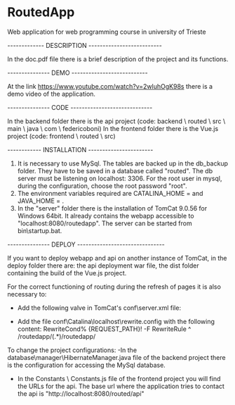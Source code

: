 # RoutedApp
Web application for web programming course in university of Trieste

------------- DESCRIPTION --------------------------

In the doc.pdf file there is a brief description of the project and its functions.

--------------- DEMO ---------------------------

At the link https://www.youtube.com/watch?v=2wluhOgK98s there is a demo video of the application.

--------------- CODE -----------------------------

In the backend folder there is the api project (code: backend \ routed \ src \ main \ java \ com \ federicoboni)
In the frontend folder there is the Vue.js project (code: frontend \ routed \ src)


------------ INSTALLATION -----------------------

1. It is necessary to use MySql. The tables are backed up in the db_backup folder. They have to be saved in a database called "routed".
   The db server must be listening on localhost: 3306. For the root user in mysql, during the configuration, choose the root password "root".
2. The environment variables required are CATALINA_HOME = <tomcat installation path> and JAVA_HOME = <jdk installation path>.
3. In the "server" folder there is the installation of TomCat 9.0.56 for Windows 64bit. It already contains the webapp
   accessible to "localhost:8080/routedapp". The server can be started from bin\startup.bat.




--------------- DEPLOY -------------------------------

If you want to deploy webapp and api on another instance of TomCat, in the deploy folder there are:
the api deployment war file, the dist folder containing the build of the Vue.js project.

For the correct functioning of routing during the refresh of pages it is also necessary to:

- Add the following valve in TomCat's conf\server.xml file:
 <Host> <Valve className = "org.apache.catalina.valves.rewrite.RewriteValve" /> </Host>

- Add the file conf\Catalina\localhost\rewrite.config with the following content:
RewriteCond% {REQUEST_PATH}! -F
RewriteRule ^ /routedapp/(.*)/routedapp/


To change the project configurations:
-In the database\manager\HibernateManager.java file of the backend project there is the configuration for accessing the MySql database.
- In the Constants \ Constants.js file of the frontend project you will find the URLs for the api. The base url where the application tries to contact the api is "http://localhost:8080/routed/api"

